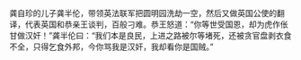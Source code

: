龚自珍的儿子龚半伦，带领英法联军把圆明园洗劫一空，然后又做英国公使的翻译，代表英国和恭亲王谈判，百般刁难。恭王怒道：“你等世受国恩，却为虎作伥甘做汉奸！”龚半伦曰：“我们本是良民，上进之路被尔等堵死，还被贪官盘剥衣食不全，只得乞食外邦，今你骂我是汉奸，我却看你是国贼。”
